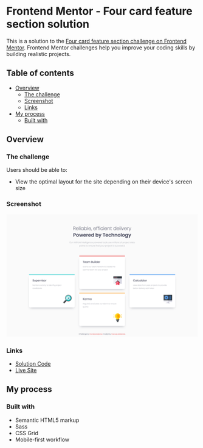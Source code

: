 # Frontend Mentor - Four card feature section solution

This is a solution to the [Four card feature section challenge on Frontend Mentor](https://www.frontendmentor.io/challenges/four-card-feature-section-weK1eFYK). Frontend Mentor challenges help you improve your coding skills by building realistic projects.

## Table of contents

- [Overview](#overview)
  - [The challenge](#the-challenge)
  - [Screenshot](#screenshot)
  - [Links](#links)
- [My process](#my-process)
  - [Built with](#built-with)

## Overview

### The challenge

Users should be able to:

- View the optimal layout for the site depending on their device's screen size

### Screenshot

![](./screenshot.png)

### Links

- [Solution Code](https://github.com/frances-m/four-card-feature)
- [Live Site](https://frances-m.github.io/four-card-feature)

## My process

### Built with

- Semantic HTML5 markup
- Sass
- CSS Grid
- Mobile-first workflow
